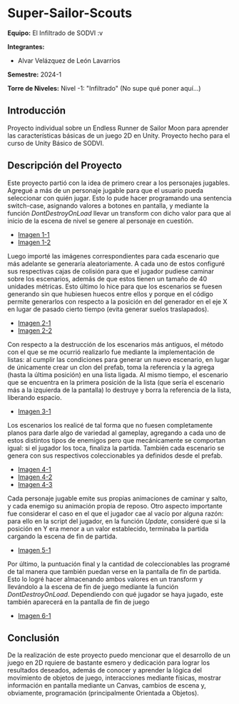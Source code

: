 # Super-Sailor-Scouts

**Equipo:** El Infiltrado de SODVI :v

**Integrantes:**
- Alvar Velázquez de León Lavarrios

**Semestre:** 2024-1

**Torre de Niveles:** Nivel -1: "Infiltrado" (No supe qué poner aquí...)

## Introducción
Proyecto individual sobre un Endless Runner de Sailor Moon para aprender las características básicas de un juego 2D en Unity. Proyecto hecho para el curso de Unity Básico de SODVI.

## Descripción del Proyecto
Este proyecto partió con la idea de primero crear a los personajes jugables. Agregué a más de un personaje jugable para que el usuario pueda seleccionar con quién jugar. Esto lo pude hacer programando una sentencia switch-case, asignando valores a botones en pantalla, y mediante la función *DontDestroyOnLoad* llevar un transform con dicho valor para que al inicio de la escena de nivel se genere al personaje en cuestión.

- [Imagen 1-1](/src/Imagen1-1.png)
- [Imagen 1-2](/src/Imagen1-2.png)

Luego importé las imágenes correspondientes para cada escenario que más adelante se generaría aleatoriamente. A cada uno de estos configuré sus respectivas cajas de colisión para que el jugador pudiese caminar sobre los escenarios, además de que estos tienen un tamaño de 40 unidades métricas. Esto último lo hice para que los escenarios se fuesen generando sin que hubiesen huecos entre ellos y  porque en el código permite generarlos con respecto a la posición en del generador en el eje X en lugar de pasado cierto tiempo (evita generar suelos traslapados).

- [Imagen 2-1](/src/Imagen2-1.png)
- [Imagen 2-2](/src/Imagen2-2.png)

Con respecto a la destrucción de los escenarios más antiguos, el método con el que se me ocurrió realizarlo fue mediante la implementación de listas: al cumplir las condiciones para generar un nuevo escenario, en lugar de únicamente crear un clon del prefab, toma la referencia y la agrega (hasta la última posición) en una lista ligada. Al mismo tiempo, el escenario que se encuentra en la primera posición de la lista (que sería el escenario más a la izquierda de la pantalla) lo destruye y borra la referencia de la lista, liberando espacio.

- [Imagen 3-1](/src/Imagen3-1.png)


Los escenarios los realicé de tal forma que no fuesen completamente planos para darle algo de variedad al gameplay, agregando a cada uno de estos distintos tipos de enemigos pero que mecánicamente se comportan igual: si el jugador los toca, finaliza la partida. También cada escenario se genera con sus respectivos coleccionables ya definidos desde el prefab.

- [Imagen 4-1](/src/Imagen4-1.png)
- [Imagen 4-2](/src/Imagen4-2.png)
- [Imagen 4-3](/src/Imagen4-3.png)

Cada personaje jugable emite sus propias animaciones de caminar y salto, y cada enemigo su animación propia de reposo. Otro aspecto importante fue considerar el caso en el que el jugador cae al vacío por alguna razón: para ello en la script del jugador, en la función *Update*, consideré que si la posición en Y era menor a un valor establecido, terminaba la partida cargando la escena de fin de partida.

- [Imagen 5-1](/src/Imagen5-1.png)

Por último, la puntuación final y la cantidad de coleccionables las programé de tal manera que también puedan verse en la pantalla de fin de partida. Esto lo logré hacer almacenando ambos valores en un transform y llevándolo a la escena de fin de juego mediante la función *DontDestroyOnLoad*. Dependiendo con qué jugador se haya jugado, este también aparecerá en la pantalla de fin de juego

- [Imagen 6-1](/src/Imagen6-1.png)

## Conclusión
De la realización de este proyecto puedo mencionar que el desarrollo de un juego en 2D rquiere de bastante esmero y dedicación para lograr los resultados deseados, además de conocer y aprender la lógica del movimiento de objetos de juego, interacciones mediante físicas, mostrar información en pantalla mediante un Canvas, cambios de escena y, obviamente, programación (principalmente Orientada a Objetos).
